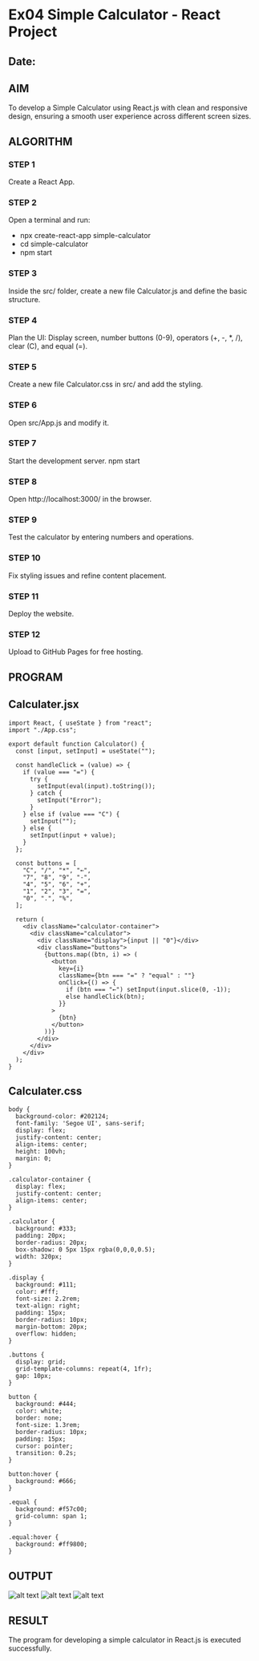 # Ex04 Simple Calculator - React Project
## Date:

## AIM
To  develop a Simple Calculator using React.js with clean and responsive design, ensuring a smooth user experience across different screen sizes.

## ALGORITHM
### STEP 1
Create a React App.

### STEP 2
Open a terminal and run:
  <ul><li>npx create-react-app simple-calculator</li>
  <li>cd simple-calculator</li>
  <li>npm start</li></ul>

### STEP 3
Inside the src/ folder, create a new file Calculator.js and define the basic structure.

### STEP 4
Plan the UI: Display screen, number buttons (0-9), operators (+, -, *, /), clear (C), and equal (=).

### STEP 5
Create a new file Calculator.css in src/ and add the styling.

### STEP 6
Open src/App.js and modify it.

### STEP 7
Start the development server.
  npm start

### STEP 8
Open http://localhost:3000/ in the browser.

### STEP 9
Test the calculator by entering numbers and operations.

### STEP 10
Fix styling issues and refine content placement.

### STEP 11
Deploy the website.

### STEP 12
Upload to GitHub Pages for free hosting.

## PROGRAM

## Calculater.jsx

```
import React, { useState } from "react";
import "./App.css";

export default function Calculator() {
  const [input, setInput] = useState("");

  const handleClick = (value) => {
    if (value === "=") {
      try {
        setInput(eval(input).toString());
      } catch {
        setInput("Error");
      }
    } else if (value === "C") {
      setInput("");
    } else {
      setInput(input + value);
    }
  };

  const buttons = [
    "C", "/", "*", "←",
    "7", "8", "9", "-",
    "4", "5", "6", "+",
    "1", "2", "3", "=",
    "0", ".", "%",
  ];

  return (
    <div className="calculator-container">
      <div className="calculator">
        <div className="display">{input || "0"}</div>
        <div className="buttons">
          {buttons.map((btn, i) => (
            <button
              key={i}
              className={btn === "=" ? "equal" : ""}
              onClick={() => {
                if (btn === "←") setInput(input.slice(0, -1));
                else handleClick(btn);
              }}
            >
              {btn}
            </button>
          ))}
        </div>
      </div>
    </div>
  );
}
```

## Calculater.css
```
body {
  background-color: #202124;
  font-family: 'Segoe UI', sans-serif;
  display: flex;
  justify-content: center;
  align-items: center;
  height: 100vh;
  margin: 0;
}

.calculator-container {
  display: flex;
  justify-content: center;
  align-items: center;
}

.calculator {
  background: #333;
  padding: 20px;
  border-radius: 20px;
  box-shadow: 0 5px 15px rgba(0,0,0,0.5);
  width: 320px;
}

.display {
  background: #111;
  color: #fff;
  font-size: 2.2rem;
  text-align: right;
  padding: 15px;
  border-radius: 10px;
  margin-bottom: 20px;
  overflow: hidden;
}

.buttons {
  display: grid;
  grid-template-columns: repeat(4, 1fr);
  gap: 10px;
}

button {
  background: #444;
  color: white;
  border: none;
  font-size: 1.3rem;
  border-radius: 10px;
  padding: 15px;
  cursor: pointer;
  transition: 0.2s;
}

button:hover {
  background: #666;
}

.equal {
  background: #f57c00;
  grid-column: span 1;
}

.equal:hover {
  background: #ff9800;
}
```

## OUTPUT
![alt text](1.jpg)
![alt text](2.jpg)
![alt text](3.jpg)
## RESULT
The program for developing a simple calculator in React.js is executed successfully.
